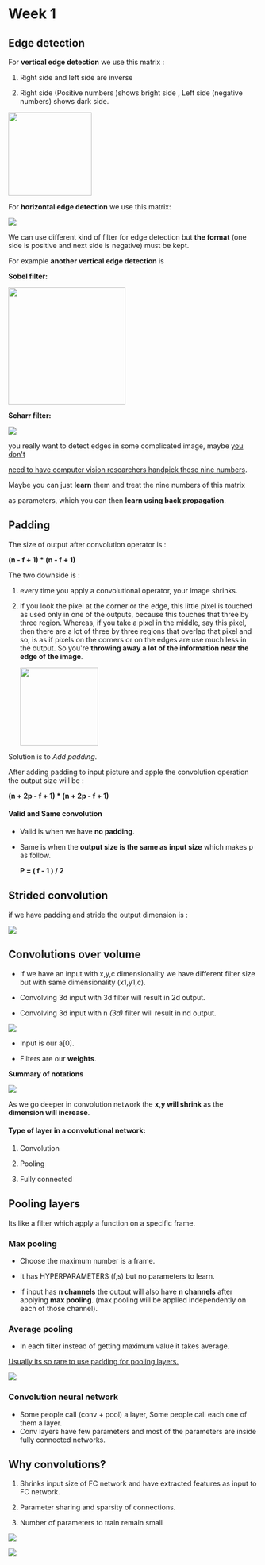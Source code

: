 # Week 1

## Edge detection

For **vertical edge detection** we use this matrix : 

1. Right side and left side are inverse 

2. Right side (Positive numbers )shows bright side , Left side (negative numbers) shows dark side.

<img src="file:///Users/rojina/Desktop/ai/AI-courses/DeepLearningSpecialization/Convolutional%20Neural%20Networks/pictures/vertical-edge.png" title="" alt="" width="168">

For **horizontal edge detection** we use this matrix:

![](/Users/rojina/Desktop/ai/AI-courses/DeepLearningSpecialization/Convolutional%20Neural%20Networks/pictures/horizontal-edge.png)

We can use different kind of filter for edge detection but **the format** (one side is positive and next side is negative) must be kept.

For example **another vertical edge detection** is

**Sobel filter:**

<img src="file:///Users/rojina/Desktop/ai/AI-courses/DeepLearningSpecialization/Convolutional%20Neural%20Networks/pictures/Sobel-filter.png" title="" alt="" width="236">

**Scharr filter:**

![](/Users/rojina/Desktop/ai/AI-courses/DeepLearningSpecialization/Convolutional%20Neural%20Networks/pictures/schar-%20filter.png)

you really want to detect edges in some complicated image, maybe <u>you don't </u>

<u>need to have computer vision researchers handpick these nine numbers</u>. 

Maybe you can just **learn** them and treat the nine numbers of this matrix 

as parameters, which you can then **learn using back propagation**. 

## Padding

The size of output after convolution operator is : 

**(n - f + 1) * (n  - f + 1)**

The two downside is :

1. every time you apply a convolutional operator, your image shrinks.

2. if you look the pixel at the corner or the edge, this little pixel is touched as used only in one of the outputs, because this touches that three by three region. Whereas, if you take a pixel in the middle, say this pixel, then there are a lot of three by three regions that overlap that pixel and so, is as if pixels on the corners or on the edges are use much less in the output. So you're **throwing away a lot of the information near the edge of the image**.
   
   <img src="file:///Users/rojina/Desktop/ai/AI-courses/DeepLearningSpecialization/Convolutional%20Neural%20Networks/pictures/padding-necessary.png" title="" alt="" width="157">

Solution is to *Add padding*.

After adding padding to input picture and apple the convolution operation the output size will be :

**(n + 2p - f + 1) * (n + 2p - f + 1)**

#### Valid and Same convolution

- Valid is when we have **no padding**.

- Same is when the **output size is the same as input size** which makes p as follow.
  
  **P = ( f - 1 ) / 2**

## Strided convolution

if we have padding and stride the output dimension is :

![](/Users/rojina/Desktop/ai/AI-courses/DeepLearningSpecialization/Convolutional%20Neural%20Networks/pictures/strided-output.png)

## Convolutions over volume

- If we have an input with x,y,c dimensionality we have different filter size but with same dimensionality (x1,y1,c).

- Convolving 3d input with 3d filter will result in 2d output.

- Convolving 3d input with n *(3d)* filter will result in nd output.

![](/Users/rojina/Desktop/ai/AI-courses/DeepLearningSpecialization/Convolutional%20Neural%20Networks/pictures/Multiple-filters.png)

- Input is our a[0].

- Filters are our **weights**.

**Summary of notations**

![](/Users/rojina/Desktop/ai/AI-courses/DeepLearningSpecialization/Convolutional%20Neural%20Networks/pictures/notation-summary.png)

As we go deeper in convolution network the **x,y will shrink** as the **dimension will increase**.

#### Type of layer in a convolutional network:

1. Convolution

2. Pooling

3. Fully connected

## Pooling layers

Its like a filter which apply a function on a specific frame.

### Max pooling

- Choose the maximum number is a frame.

- It has HYPERPARAMETERS (f,s) but no parameters to learn.

- If input has **n channels** the output will also have **n channels** after applying **max pooling**. (max pooling will be applied independently on each of those channel).

### Average pooling

- In each filter instead of getting maximum value it takes average.

<u>Usually its so rare to use padding for pooling layers.</u>

![](/Users/rojina/Desktop/ai/AI-courses/DeepLearningSpecialization/Convolutional%20Neural%20Networks/pictures/pooling-summary.png)

### Convolution neural network

- Some people call (conv + pool) a layer, Some people call each one of them a layer.
- Conv layers have few parameters and most of the parameters are inside fully connected networks.

## Why convolutions?

1. Shrinks input size of FC network and have extracted features as input to FC network.

2. Parameter sharing and sparsity of connections.

3. Number of parameters to train remain small

![](/Users/rojina/Desktop/ai/AI-courses/DeepLearningSpecialization/Convolutional%20Neural%20Networks/pictures/parameter-sharing.png)

![](/Users/rojina/Desktop/ai/AI-courses/DeepLearningSpecialization/Convolutional%20Neural%20Networks/pictures/sparsity.png)
